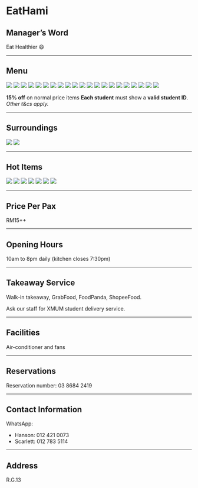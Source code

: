 ﻿# EatHami

## Manager’s Word

Eat Healthier :smile:

----------

## Menu

<div class="image-slide">
<img src="https://img.xmummap.com/G_eathmi_menu (1).webp" />
<img src="https://img.xmummap.com/G_eathmi_menu (2).webp" />
<img src="https://img.xmummap.com/G_eathmi_menu (3).webp" />
<img src="https://img.xmummap.com/G_eathmi_menu (4).webp" />
<img src="https://img.xmummap.com/G_eathmi_menu (5).webp" />
<img src="https://img.xmummap.com/G_eathmi_menu (6).webp" /> 
<img src="https://img.xmummap.com/G_eathmi_menu (7).webp" /> 
<img src="https://img.xmummap.com/G_eathmi_menu (8).webp" /> 
<img src="https://img.xmummap.com/G_eathmi_menu (9).webp" /> 
<img src="https://img.xmummap.com/G_eathmi_menu (10).webp" /> 
<img src="https://img.xmummap.com/G_eathmi_menu (11).webp" /> 
<img src="https://img.xmummap.com/G_eathmi_menu (12).webp" /> <img src="https://img.xmummap.com/G_eathmi_menu (13).webp" /> 
<img src="https://img.xmummap.com/G_eathmi_menu (14).webp" /> 
<img src="https://img.xmummap.com/G_eathmi_menu (15).webp" /> 
<img src="https://img.xmummap.com/G_eathmi_menu (16).webp" /> 
<img src="https://img.xmummap.com/G_eathmi_menu (17).webp" /> 
<img src="https://img.xmummap.com/G_eathmi_menu (18).webp" /> 
<img src="https://img.xmummap.com/G_eathmi_menu (19).webp" />
<img src="https://img.xmummap.com/G_eathmi_menu (20).webp" />
<img src="https://img.xmummap.com/G_eathmi_menu (21).webp" />
</div>

**15% off** on normal price items **Each student** must show a **valid student ID**. *Other t&cs apply.*

---

## Surroundings

<div class="image-slide">
<img src="https://img.xmummap.com/G_eathmi_surd%20%282%29.webp" />
<img src="https://img.xmummap.com/G_eathmi_surd%20%281%29.webp" />
</div>

----------

## Hot Items

<div class="image-slide">
<img src="https://img.xmummap.com/G_eathmi_hotproduct (1).webp" /> 
<img src="https://img.xmummap.com/G_eathmi_hotproduct (2).webp" /> 
<img src="https://img.xmummap.com/G_eathmi_hotproduct (3).webp" /> 
<img src="https://img.xmummap.com/G_eathmi_hotproduct (4).webp" /> 
<img src="https://img.xmummap.com/G_eathmi_hotproduct (5).webp" /> 
<img src="https://img.xmummap.com/G_eathmi_hotproduct (6).webp" /> 
<img src="https://img.xmummap.com/G_eathmi_hotproduct (7).webp" />

---

## Price Per Pax

RM15++

-----

## Opening Hours

10am to 8pm daily (kitchen closes 7:30pm)

----------

## Takeaway Service

Walk-in takeaway, GrabFood, FoodPanda, ShopeeFood.

Ask our staff for XMUM student delivery service.

----------

## Facilities

Air-conditioner and fans

----------

## Reservations

Reservation number: 03 8684 2419

---

## Contact Information

WhatsApp:

- Hanson: 012 421 0073
- Scarlett: 012 783 5114

----------

## Address

R.G.13
